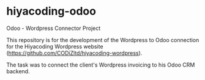 # hiyacoding-odoo
Odoo - Wordpress Connector Project

This repository is for the development of the Wordpress to Odoo connection for the Hiyacoding Wordpress website (https://github.com/CODiZltd/hiyacoding-wordpress). 

The task was to connect the client's Wordpress invoicing to his Odoo CRM backend. 
